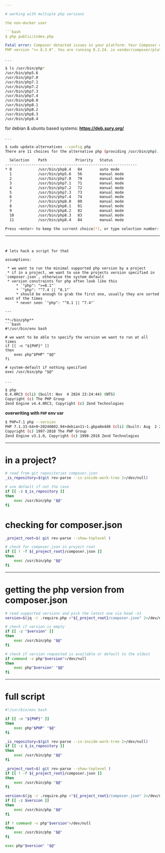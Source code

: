 ```yaml
---

# working with multiple php versions

the non-docker user

```bash
$ php public/index.php

Fatal error: Composer detected issues in your platform: Your Composer dependencies require a 
PHP version ">= 8.3.0". You are running 8.2.24. in vendor/composer/platform_check.php on line 22
```

. . . 

```bash
$ ls /usr/bin/php*
/usr/bin/php5.6
/usr/bin/php7.0
/usr/bin/php7.1
/usr/bin/php7.2
/usr/bin/php7.3
/usr/bin/php7.4
/usr/bin/php8.0
/usr/bin/php8.1
/usr/bin/php8.2
/usr/bin/php8.3
/usr/bin/php8.4
```

for debian & ubuntu based systems: **https://deb.sury.org/**

. . . 

```bash
$ sudo update-alternatives --config php
There are 11 choices for the alternative php (providing /usr/bin/php).

  Selection    Path             Priority   Status
------------------------------------------------------------
* 0            /usr/bin/php8.4   84        auto mode
  1            /usr/bin/php5.6   56        manual mode
  2            /usr/bin/php7.0   70        manual mode
  3            /usr/bin/php7.1   71        manual mode
  4            /usr/bin/php7.2   72        manual mode
  5            /usr/bin/php7.3   73        manual mode
  6            /usr/bin/php7.4   74        manual mode
  7            /usr/bin/php8.0   80        manual mode
  8            /usr/bin/php8.1   81        manual mode
  9            /usr/bin/php8.2   82        manual mode
  10           /usr/bin/php8.3   83        manual mode
  11           /usr/bin/php8.4   84        manual mode

Press <enter> to keep the current choice[*], or type selection number:

```

---
```


# lets hack a script for that

assumptions:

 * we want to run the minimal supported php version by a project
 * if in a project, we want to use the projects version specified in `composer.json`, otherwise the system default
 * version constraints for php often look like this
     * `"php": ">=8.1"`
     * `"php": "^7.4 || ^8.1"`
     * should be enough to grab the first one, usually they are sorted most of the times
     * never seen `"php": "^8.1 || ^7.4"`

---

**~/bin/php**
```bash
#!/usr/bin/env bash

# we want to be able to specify the version we want to run at all times
if [[ -n "${PHP}" ]]
then
    exec php"$PHP" "$@"
fi

# system-default if nothing specified
exec /usr/bin/php "$@"
```

. . . 

```bash
$ php
8.4.0RC3 (cli) (built: Nov  4 2024 23:24:44) (NTS)
Copyright (c) The PHP Group
Zend Engine v4.4.0RC3, Copyright (c) Zend Technologies
```

**overwriting with `PHP` env var**
```bash
$ PHP=7.1 php --version
PHP 7.1.33-64+0~20240802.94+debian11~1.gbpa8e4d8 (cli) (built: Aug  2 2024 16:05:50) ( NTS )
Copyright (c) 1997-2018 The PHP Group
Zend Engine v3.1.0, Copyright (c) 1998-2018 Zend Technologies
```



---

# in a project? 

```bash
# read from git repositories composer.json
_is_repository=$(git rev-parse --is-inside-work-tree 2>/dev/null)

# use default if not the case
if [[ -z $_is_repository ]]
then
    exec /usr/bin/php "$@"
fi
```

# checking for composer.json

```bash
_project_root=$( git rev-parse --show-toplevel )

# check for composer.json in project root
if [[ ! -f ${_project_root}/composer.json ]]
then
    exec /usr/bin/php "$@"
fi
```

---

# getting the php version from composer.json


```bash
# read supported versions and pick the latest one via head -n1
version=$(jq -r .require.php <"${_project_root}/composer.json" 2>/dev/null | grep -o "[0-9].[0-9]" | tail -n1)

# check if version is empty
if [[ -z "$version" ]]
then
    exec /usr/bin/php "$@"
fi

# check if version requested is available or default to the oldest
if command -v php"$version">/dev/null
then
    exec php"$version" "$@"
fi
```

--- 

# full script

```bash
#!/usr/bin/env bash

if [[ -n "${PHP}" ]]
then
    exec php"$PHP" "$@"
fi

_is_repository=$(git rev-parse --is-inside-work-tree 2>/dev/null)
if [[ -z $_is_repository ]]
then
    exec /usr/bin/php "$@"
fi

_project_root=$( git rev-parse --show-toplevel )
if [[ ! -f ${_project_root}/composer.json ]]
then
    exec /usr/bin/php "$@"
fi

version=$(jq -r .require.php <"${_project_root}/composer.json" 2>/dev/null| grep -o "[0-9].[0-9]" | tail -n1)
if [[ -z $version ]]
then
    exec /usr/bin/php "$@"
fi

if ! command -v php"$version">/dev/null
then
    exec /usr/bin/php "$@"
fi

exec php"$version" "$@"
```
